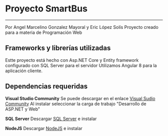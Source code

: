 # Proyecto SmartBus
---
Por Angel Marcelino Gonzalez Mayoral y Eric López Solís
Proyecto creado para a materia de Programación Web
## Frameworks y librerías utilizadas

Estte proyecto está hecho con Asp.NET Core y Entity framework configurado con SQL Server para el servidor
Utilizamos Angular 8 para la aplicación cliente.


## Dependencias requeridas
**Visual Studio Community**
Se puede descargar en el enlace [Visual Sudio Community](https://visualstudio.microsoft.com/es/vs/community/)
Al instalar seleccionar la carga de trabajo "Desarrollo de ASP.NET y Web"

**SQL Server**
    Descargar [SQL Server](https://www.microsoft.com/en-us/sql-server/sql-server-downloads) e instalar

**NodeJS**
Descargar [NodeJS](https://nodejs.org/en/download/) e instalar